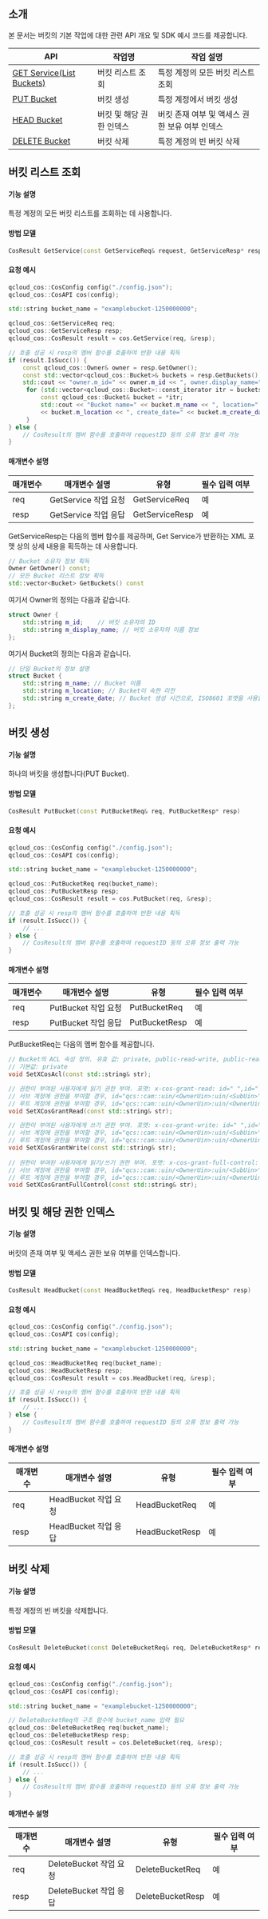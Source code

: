 ## 소개

본 문서는 버킷의 기본 작업에 대한 관련 API 개요 및 SDK 예시 코드를 제공합니다.


| API                                                          | 작업명             | 작업 설명                           |
| ------------------------------------------------------------ | ------------------ | ---------------------------------- |
| [GET Service(List Buckets)](https://intl.cloud.tencent.com/document/product/436/8291) | 버킷 리스트 조회     | 특정 계정의 모든 버킷 리스트 조회     |
| [PUT Bucket](https://intl.cloud.tencent.com/document/product/436/7738) | 버킷 생성         | 특정 계정에서 버킷 생성         |
| [HEAD Bucket](https://intl.cloud.tencent.com/document/product/436/7735) | 버킷 및 해당 권한 인덱스 | 버킷 존재 여부 및 액세스 권한 보유 여부 인덱스 |
| [DELETE Bucket](https://intl.cloud.tencent.com/document/product/436/7732) | 버킷 삭제         | 특정 계정의 빈 버킷 삭제           |


## 버킷 리스트 조회

#### 기능 설명

특정 계정의 모든 버킷 리스트를 조회하는 데 사용합니다.

#### 방법 모델

```cpp
CosResult GetService(const GetServiceReq& request, GetServiceResp* response)
```

#### 요청 예시

```cpp
qcloud_cos::CosConfig config("./config.json");
qcloud_cos::CosAPI cos(config);

std::string bucket_name = "examplebucket-1250000000";

qcloud_cos::GetServiceReq req;
qcloud_cos::GetServiceResp resp;
qcloud_cos::CosResult result = cos.GetService(req, &resp);

// 호출 성공 시 resp의 멤버 함수를 호출하여 반환 내용 획득
if (result.IsSucc()) {
    const qcloud_cos::Owner& owner = resp.GetOwner();
    const std::vector<qcloud_cos::Bucket>& buckets = resp.GetBuckets();
    std::cout << "owner.m_id=" << owner.m_id << ", owner.display_name=" << owner.m_display_name << std::endl;               
     for (std::vector<qcloud_cos::Bucket>::const_iterator itr = buckets.begin(); itr != buckets.end(); ++itr) {
         const qcloud_cos::Bucket& bucket = *itr;
         std::cout << "Bucket name=" << bucket.m_name << ", location=" 
         << bucket.m_location << ", create_date=" << bucket.m_create_date << std::endl;                                  
     } 
} else {
    // CosResult의 멤버 함수를 호출하여 requestID 등의 오류 정보 출력 가능
} 
```

#### 매개변수 설명

| 매개변수 | 매개변수 설명             | 유형          | 필수 입력 여부  |
| ---- | ---------------------|---------------| ------|
| req  | GetService 작업 요청 | GetServiceReq | 예    |
| resp | GetService 작업 응답 | GetServiceResp| 예    |


GetServiceResp는 다음의 멤버 함수를 제공하며, Get Service가 반환하는 XML 포맷 상의 상세 내용을 획득하는 데 사용합니다. 

```C++
// Bucket 소유자 정보 획득
Owner GetOwner() const;
// 모든 Bucket 리스트 정보 획득
std::vector<Bucket> GetBuckets() const
```

여기서 Owner의 정의는 다음과 같습니다.

```cpp
struct Owner {
    std::string m_id;    // 버킷 소유자의 ID
    std::string m_display_name; // 버킷 소유자의 이름 정보
}; 
```

여기서 Bucket의 정의는 다음과 같습니다.

```cpp
// 단일 Bucket의 정보 설명                                                                                                                                                                    
struct Bucket {
    std::string m_name; // Bucket 이름
    std::string m_location; // Bucket이 속한 리전
    std::string m_create_date; // Bucket 생성 시간으로, ISO8601 포맷을 사용합니다. 예시: 2016-11-09T08:46:32.000Z
};
```



## 버킷 생성

#### 기능 설명

하나의 버킷을 생성합니다(PUT Bucket).

#### 방법 모델

```cpp
CosResult PutBucket(const PutBucketReq& req, PutBucketResp* resp)
```

#### 요청 예시

```cpp
qcloud_cos::CosConfig config("./config.json");
qcloud_cos::CosAPI cos(config);

std::string bucket_name = "examplebucket-1250000000";

qcloud_cos::PutBucketReq req(bucket_name);
qcloud_cos::PutBucketResp resp;
qcloud_cos::CosResult result = cos.PutBucket(req, &resp);

// 호출 성공 시 resp의 멤버 함수를 호출하여 반환 내용 획득
if (result.IsSucc()) {
    // ...
} else {
    // CosResult의 멤버 함수를 호출하여 requestID 등의 오류 정보 출력 가능
} 
```

#### 매개변수 설명

| 매개변수 | 매개변수 설명            | 유형         | 필수 입력 여부  |
| ---- | --------------------|--------------| ------|
| req  | PutBucket 작업 요청 | PutBucketReq | 예    |
| resp | PutBucket 작업 응답 | PutBucketResp| 예    |


PutBucketReq는 다음의 멤버 함수를 제공합니다.

```C++
// Bucket의 ACL 속성 정의. 유효 값: private, public-read-write, public-read
// 기본값: private
void SetXCosAcl(const std::string& str);

// 권한이 부여된 사용자에게 읽기 권한 부여. 포맷: x-cos-grant-read: id=" ",id=" ".
// 서브 계정에 권한을 부여할 경우, id="qcs::cam::uin/<OwnerUin>:uin/<SubUin>"
// 루트 계정에 권한을 부여할 경우, id="qcs::cam::uin/<OwnerUin>:uin/<OwnerUin>"
void SetXCosGrantRead(const std::string& str);

// 권한이 부여된 사용자에게 쓰기 권한 부여. 포맷: x-cos-grant-write: id=" ",id=" "./
// 서브 계정에 권한을 부여할 경우, id="qcs::cam::uin/<OwnerUin>:uin/<SubUin>",
// 루트 계정에 권한을 부여할 경우, id="qcs::cam::uin/<OwnerUin>:uin/<OwnerUin>"
void SetXCosGrantWrite(const std::string& str);
    
// 권한이 부여된 사용자에게 읽기/쓰기 권한 부여. 포맷: x-cos-grant-full-control: id=" ",id=" ".
// 서브 계정에 권한을 부여할 경우, id="qcs::cam::uin/<OwnerUin>:uin/<SubUin>",
// 루트 계정에 권한을 부여할 경우, id="qcs::cam::uin/<OwnerUin>:uin/<OwnerUin>"
void SetXCosGrantFullControl(const std::string& str);
```

## 버킷 및 해당 권한 인덱스

#### 기능 설명

버킷의 존재 여부 및 액세스 권한 보유 여부를 인덱스합니다.

#### 방법 모델

```C++
CosResult HeadBucket(const HeadBucketReq& req, HeadBucketResp* resp)
```

#### 요청 예시

```C++
qcloud_cos::CosConfig config("./config.json");
qcloud_cos::CosAPI cos(config);

std::string bucket_name = "examplebucket-1250000000";

qcloud_cos::HeadBucketReq req(bucket_name);
qcloud_cos::HeadBucketResp resp;
qcloud_cos::CosResult result = cos.HeadBucket(req, &resp);

// 호출 성공 시 resp의 멤버 함수를 호출하여 반환 내용 획득
if (result.IsSucc()) {
    // ...
} else {
    // CosResult의 멤버 함수를 호출하여 requestID 등의 오류 정보 출력 가능
} 
```

#### 매개변수 설명

| 매개변수 | 매개변수 설명             |  유형         | 필수 입력 여부  |
| ---- | ---------------------| --------------| ------|
| req  | HeadBucket 작업 요청 | HeadBucketReq | 예    |
| resp | HeadBucket 작업 응답 | HeadBucketResp| 예    |


## 버킷 삭제

#### 기능 설명

특정 계정의 빈 버킷을 삭제합니다.

#### 방법 모델

```cpp
CosResult DeleteBucket(const DeleteBucketReq& req, DeleteBucketResp* resp)
```

#### 요청 예시

```cpp
qcloud_cos::CosConfig config("./config.json");
qcloud_cos::CosAPI cos(config);

std::string bucket_name = "examplebucket-1250000000";

// DeleteBucketReq의 구조 함수에 bucket_name 입력 필요
qcloud_cos::DeleteBucketReq req(bucket_name);
qcloud_cos::DeleteBucketResp resp;
qcloud_cos::CosResult result = cos.DeleteBucket(req, &resp);

// 호출 성공 시 resp의 멤버 함수를 호출하여 반환 내용 획득
if (result.IsSucc()) {
    // ...
} else {
    // CosResult의 멤버 함수를 호출하여 requestID 등의 오류 정보 출력 가능
} 
```

#### 매개변수 설명

| 매개변수 | 매개변수 설명               |  유형           | 필수 입력 여부  |
| ---- | -----------------------| ----------------| ------|
| req  | DeleteBucket 작업 요청 | DeleteBucketReq | 예    |
| resp | DeleteBucket 작업 응답 | DeleteBucketResp| 예    |
